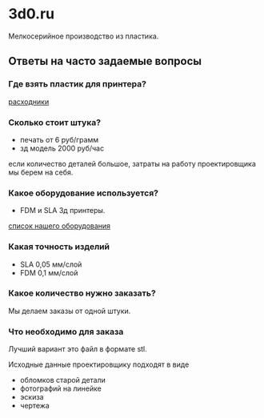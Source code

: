 # 3d0.ru
Мелкосерийное производство из пластика.

## Ответы на часто задаемые вопросы
### Где взять пластик для принтера?
[расходники](https://github.com/3dzero/home/blob/main/source.md)

### Сколько стоит штука?
- печать от 6 руб/грамм
- зд модель 2000 руб/час

если количество деталей большое, затраты на работу проектировщика мы берем на себя.

### Какое оборудование используется?
- FDM и SLA 3д принтеры.

[список нашего оборудования](https://github.com/3dzero/home/blob/main/equipment.md)

### Какая точность изделий
- SLA 0,05 мм/слой
- FDM 0,1 мм/слой

### Какое количество нужно заказать?
Мы делаем заказы от одной штуки.

### Что необходимо для заказа
Лучший вариант это файл в формате stl.

Исходные данные проектировщику подходят в виде

- обломков старой детали
- фотографий на линейке  
- эскиза
- чертежа

